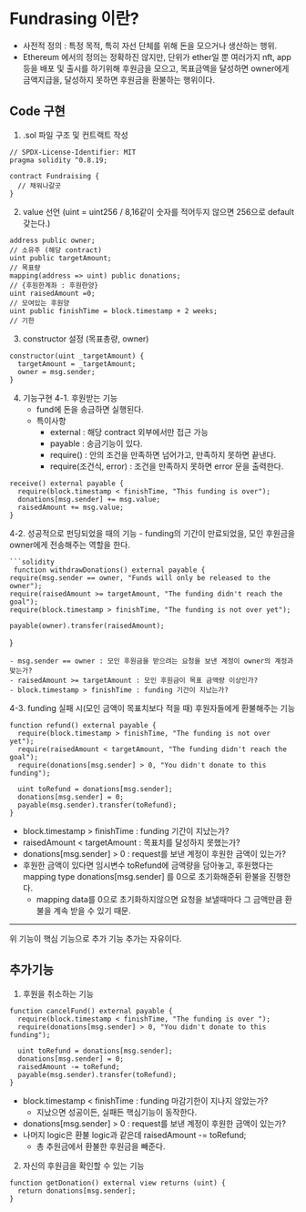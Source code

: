 # Fundrasing 이란?

- 사전적 정의 : 특정 목적, 특히 자선 단체를 위해 돈을 모으거나 생산하는 행위.
- Ethereum 에서의 정의는 정확하진 않지만, 단위가 ether일 뿐 여러가지 nft, app 등을 배포 및 출시를 하기위해 후원금을 모으고, 목표금액을 달성하면 owner에게 금액지급을, 달성하지 못하면 후원금을 환불하는 행위이다.

## Code 구현

1. .sol 파일 구조 및 컨트랙트 작성

```solidity
// SPDX-License-Identifier: MIT
pragma solidity ^0.8.19;

contract Fundraising {
  // 채워나갈곳
}
```

2. value 선언 (uint = uint256 / 8,16같이 숫자를 적어두지 않으면 256으로 default 갖는다.)

```solidity
address public owner;
// 소유주 (해당 contract)
uint public targetAmount;
// 목표량
mapping(address => uint) public donations;
// {후원한계좌 : 후원한양}
uint raisedAmount =0;
// 모여있는 후원양
uint public finishTime = block.timestamp + 2 weeks;
// 기한
```

3. constructor 설정 (목표총량, owner)

```solidity
constructor(uint _targetAmount) {
  targetAmount = _targetAmount;
  owner = msg.sender;
}
```

4. 기능구현
   4-1. 후원받는 기능
   - fund에 돈을 송금하면 실행된다.
   - 특이사항
     - external : 해당 contract 외부에서만 접근 가능
     - payable : 송금기능이 있다.
     - require() : 안의 조건을 만족하면 넘어가고, 만족하지 못하면 끝낸다.
     - require(조건식, error) : 조건을 만족하지 못하면 error 문을 출력한다.

```solidity
receive() external payable {
  require(block.timestamp < finishTime, "This funding is over");
  donations[msg.sender] += msg.value;
  raisedAmount += msg.value;
}
```

4-2. 성공적으로 펀딩되었을 때의 기능 - funding의 기간이 만료되었을, 모인 후원금을 owner에게 전송해주는 역할을 한다.

    ```solidity
     function withdrawDonations() external payable {
    require(msg.sender == owner, "Funds will only be released to the owner");
    require(raisedAmount >= targetAmount, "The funding didn't reach the goal");
    require(block.timestamp > finishTime, "The funding is not over yet");

    payable(owner).transfer(raisedAmount);

}

```
- msg.sender == owner : 모인 후원금을 받으려는 요청을 보낸 계정이 owner의 계정과 맞는가?
- raisedAmount >= targetAmount : 모인 후원금이 목표 금액량 이상인가?
- block.timestamp > finishTime : funding 기간이 지났는가?
```

4-3. funding 실패 시(모인 금액이 목표치보다 적을 때) 후원자들에게 환불해주는 기능

```solidity
function refund() external payable {
  require(block.timestamp > finishTime, "The funding is not over yet");
  require(raisedAmount < targetAmount, "The funding didn't reach the goal");
  require(donations[msg.sender] > 0, "You didn't donate to this funding");

  uint toRefund = donations[msg.sender];
  donations[msg.sender] = 0;
  payable(msg.sender).transfer(toRefund);
}
```

- block.timestamp > finishTime : funding 기간이 지났는가?
- raisedAmount < targetAmount : 목표치를 달성하지 못했는가?
- donations[msg.sender] > 0 : request를 보낸 계정이 후원한 금액이 있는가?
- 후원한 금액이 있다면 임시변수 toRefund에 금액량을 담아놓고, 후원했다는 mapping type donations[msg.sender] 를 0으로 초기화해준뒤 환불을 진행한다.
  - mapping data를 0으로 초기화하지않으면 요청을 보낼때마다 그 금액만큼 환불을 계속 받을 수 있기 때문.

---

위 기능이 핵심 기능으로 추가 기능 추가는 자유이다.

## 추가기능

1. 후원을 취소하는 기능

```solidity
function cancelFund() external payable {
  require(block.timestamp < finishTime, "The funding is over ");
  require(donations[msg.sender] > 0, "You didn't donate to this funding");

  uint toRefund = donations[msg.sender];
  donations[msg.sender] = 0;
  raisedAmount -= toRefund;
  payable(msg.sender).transfer(toRefund);
}
```

- block.timestamp < finishTime : funding 마감기한이 지나지 않았는가?
  - 지났으면 성공이든, 실패든 핵심기능이 동작한다.
- donations[msg.sender] > 0 : request를 보낸 계정이 후원한 금액이 있는가?
- 나머지 logic은 환불 logic과 같은데 raisedAmount -= toRefund;
  - 총 추원금에서 환불한 후원금을 빼준다.

2. 자신의 후원금을 확인할 수 있는 기능

```solidity
function getDonation() external view returns (uint) {
  return donations[msg.sender];
}
```

